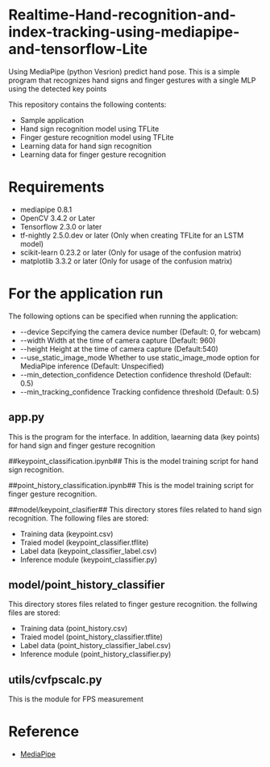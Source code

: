 # Realtime-Hand-recognition-and-index-tracking-using-mediapipe-and-tensorflow-Lite

Using MediaPipe (python Vesrion) predict hand pose. This is a simple program that recognizes hand signs and finger gestures with a single MLP using the detected key points

This repository contains the following contents:
- Sample application
- Hand sign recognition model using TFLite
- Finger gesture recognition model using TFLite
- Learning data for hand sign recognition
- Learning data for finger gesture recognition


# Requirements
- mediapipe 0.8.1
- OpenCV 3.4.2 or Later
- Tensorflow 2.3.0 or later
- tf-nightly 2.5.0.dev or later (Only when creating TFLite for an LSTM model)
- scikit-learn 0.23.2 or later (Only for usage of the confusion matrix)
- matplotlib 3.3.2 or later (Only for usage of the confusion matrix)


# For the application run

The following options can be specified when running the application:
- --device
  Sepcifying the camera device number (Default: 0, for webcam)
- --width
  Width at the time of camera capture (Default: 960)
- --height
  Height at the time of camera capture (Default:540)
- --use_static_image_mode
  Whether to use static_image_mode option for MediaPipe inference (Default: Unspecified)
- --min_detection_confidence
  Detection confidence threshold (Default: 0.5)
- --min_tracking_confidence
  Tracking confidence threshold (Default: 0.5)


## app.py

This is the program for the interface.
In addition, laearning data (key points) for hand sign and finger gesture recognition

##keypoint_classification.ipynb##
This is the model training script for hand sign recognition.

##point_history_classification.ipynb##
This is the model training script for finger gesture recognition.

##model/keypoint_clasifier##
This directory stores files related to hand sign recognition.
The following files are stored:
- Training data (keypoint.csv)
- Traied model (keypoint_classifier.tflite)
- Label data (keypoint_classifier_label.csv)
- Inference module (keypoint_classifier.py)

## model/point_history_classifier
This directory stores files related to finger gesture recognition.
the follwing files are stored:
- Training data (point_history.csv)
- Traied model (point_history_classifier.tflite)
- Label data (point_history_classifier_label.csv)
- Inference module (point_history_classifier.py)

## utils/cvfpscalc.py
This is the module for FPS measurement


# Reference
- [MediaPipe](https://ai.google.dev/edge/mediapipe/solutions/guide)
